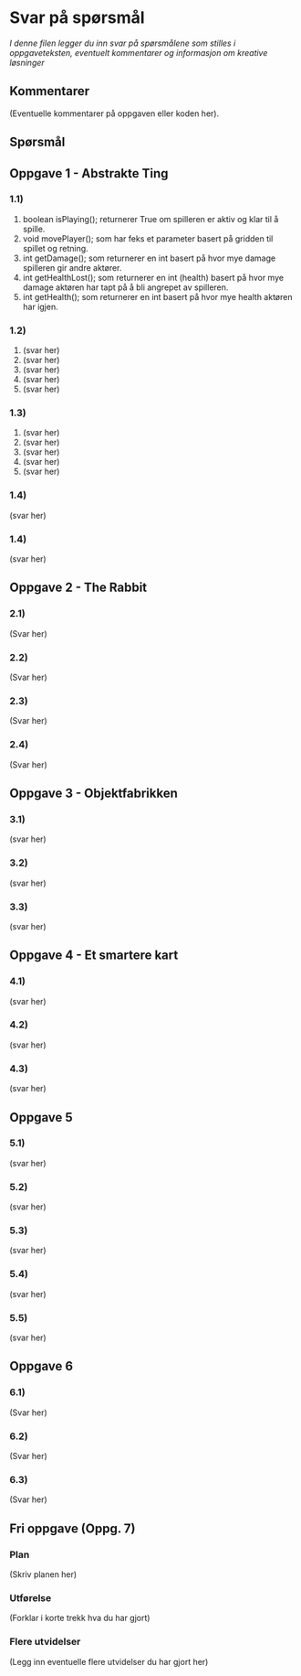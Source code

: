 # Svar på spørsmål

*I denne filen legger du inn svar på spørsmålene som stilles i oppgaveteksten, eventuelt kommentarer og informasjon om kreative løsninger*

## Kommentarer
(Eventuelle kommentarer på oppgaven eller koden her).

## Spørsmål

## Oppgave 1 - Abstrakte Ting

### 1.1) 

1. boolean isPlaying(); returnerer True om spilleren er aktiv og klar til å spille.
2. void movePlayer(); som har feks et parameter basert på gridden til spillet og retning.  
3. int getDamage(); som returnerer en int basert på hvor mye damage spilleren gir andre aktører.
4. int getHealthLost(); som returnerer en int (health) basert på hvor mye damage aktøren har tapt på å bli angrepet av spilleren. 
5. int getHealth(); som returnerer en int basert på hvor mye health aktøren har igjen.

### 1.2) 
1. (svar her) 
2. (svar her) 
3. (svar her) 
4. (svar her) 
5. (svar her) 


### 1.3)
1. (svar her) 
2. (svar her) 
3. (svar her) 
4. (svar her) 
5. (svar her) 

### 1.4)
(svar her)

### 1.4)
(svar her)

## Oppgave 2 - The Rabbit

### 2.1)
(Svar her)

### 2.2)
(Svar her)

### 2.3)
(Svar her)

### 2.4)
(Svar her)

## Oppgave 3 - Objektfabrikken

### 3.1)
(svar her)

### 3.2)
(svar her)

### 3.3)
(svar her)

## Oppgave 4 - Et smartere kart

### 4.1)
(svar her)

### 4.2)
(svar her)

### 4.3)
(svar her)

## Oppgave 5

### 5.1)
(svar her)

### 5.2)
(svar her)

### 5.3)
(svar her)

### 5.4)
(svar her)

### 5.5)
(svar her)

## Oppgave 6

### 6.1)
(Svar her)

### 6.2)
(Svar her)

### 6.3)
(Svar her)

## Fri oppgave (Oppg. 7)

### Plan
(Skriv planen her)

### Utførelse
(Forklar i korte trekk hva du har gjort)

### Flere utvidelser
(Legg inn eventuelle flere utvidelser du har gjort her)
